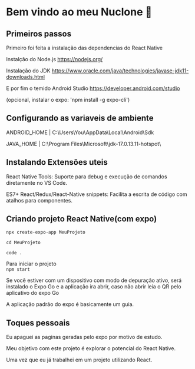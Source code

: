 # Bem vindo ao meu Nuclone 👋
## Primeiros passos
Primeiro foi feita a instalação das dependencias do React Native

Instalção do Node.js
https://nodejs.org/

Instalação do JDK
https://www.oracle.com/java/technologies/javase-jdk11-downloads.html

E por fim o temido Android Studio
https://developer.android.com/studio

(opcional, instalar o expo: 'npm install -g expo-cli')

## Configurando as variaveis de ambiente

ANDROID_HOME | C:\Users\You\AppData\Local\Android\Sdk

JAVA_HOME | C:\Program Files\Microsoft\jdk-17.0.13.11-hotspot\

## Instalando Extensões uteis

React Native Tools: Suporte para debug e execução de comandos diretamente no VS Code.

ES7+ React/Redux/React-Native snippets: Facilita a escrita de código com atalhos para componentes.

## Criando projeto React Native(com expo)
`npx create-expo-app MeuProjeto`

`cd MeuProjeto`

`code .`

Para iniciar o projeto \
`npm start`

Se você estiver com um dispositivo com modo de depuração ativo, será instalado
o Expo Go e a aplicação ira abrir, caso não abrir leia o QR pelo aplicativo do expo Go

A aplicação padrão do expo é basicamente um guia.

## Toques pessoais
Eu apaguei as paginas geradas pelo expo por motivo de estudo.

Meu objetivo com este projeto é explorar o potencial do React Native.

Uma vez que eu já trabalhei em um projeto utilizando React.
